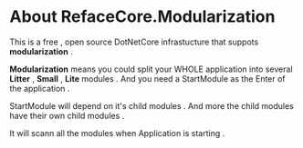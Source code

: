# About RefaceCore.Modularization

This is a free , open source DotNetCore infrastucture that suppots **modularization** .

**Modularization** means you could split your WHOLE application into several **Litter** , **Small** , **Lite** modules . And you need a StartModule as the Enter of the application . 

StartModule will depend on it's child modules .
And more the child modules have their own child modules .

It will scann all the modules when Application is starting .
